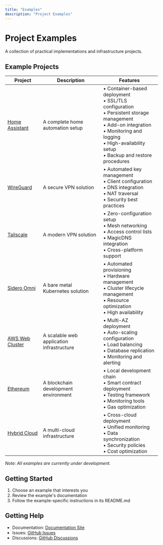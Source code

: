 ```yaml
---
title: "Examples"
description: "Project Examples"
---
```


# Project Examples

A collection of practical implementations and infrastructure projects.

## Example Projects

| Project | Description | Features |
|---------|-------------|----------|
| [Home Assistant](homeassistant.md) | A complete home automation setup | • Container-based deployment<br>• SSL/TLS configuration<br>• Persistent storage management<br>• Add-on integration<br>• Monitoring and logging<br>• High-availability setup<br>• Backup and restore procedures |
| [WireGuard](wireguard.md) | A secure VPN solution | • Automated key management<br>• Client configuration<br>• DNS integration<br>• NAT traversal<br>• Security best practices |
| [Tailscale](tailscale.md) | A modern VPN solution | • Zero-configuration setup<br>• Mesh networking<br>• Access control lists<br>• MagicDNS integration<br>• Cross-platform support |
| [Sidero Omni](sidero-omni.md) | A bare metal Kubernetes solution | • Automated provisioning<br>• Hardware management<br>• Cluster lifecycle management<br>• Resource optimization<br>• High availability |
| [AWS Web Cluster](aws-web-cluster.md) | A scalable web application infrastructure | • Multi-AZ deployment<br>• Auto-scaling configuration<br>• Load balancing<br>• Database replication<br>• Monitoring and alerting |
| [Ethereum](ethereum.md) | A blockchain development environment | • Local development chain<br>• Smart contract deployment<br>• Testing framework<br>• Monitoring tools<br>• Gas optimization |
| [Hybrid Cloud](hybrid-cloud.md) | A multi-cloud infrastructure | • Cross-cloud deployment<br>• Unified monitoring<br>• Data synchronization<br>• Security policies<br>• Cost optimization |

*Note: All examples are currently under development.*

## Getting Started

1. Choose an example that interests you
2. Review the example's documentation
3. Follow the example-specific instructions in its README.md

## Getting Help

- Documentation: [Documentation Site](https://tvangundy.github.io)
- Issues: [GitHub Issues](https://github.com/tvangundy/workspace/issues)
- Discussions: [GitHub Discussions](https://github.com/tvangundy/workspace/discussions)
